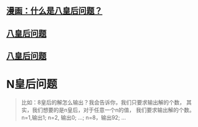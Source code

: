
## [漫画：什么是八皇后问题？](https://juejin.im/post/5accdb236fb9a028bb195562)

## [八皇后问题](https://zh.wikipedia.org/zh-hans/%E5%85%AB%E7%9A%87%E5%90%8E%E9%97%AE%E9%A2%98)

## [八皇后问题](https://www.zhihu.com/question/28543312/answer/41291172)

# N皇后问题

> 比如：8皇后的解怎么输出？我会告诉你，我们只要求输出解的个数，
其实，我们想要的是n皇后，对于任意一个n的值，
我们要求输出解的个数。n=1,输出1; n=2, 输出0; ...; n=8，输出92; ...